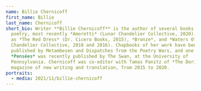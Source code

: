```yaml
---
name: Billie Chernicoff
first_name: Billie
last_name: Chernicoff
short_bio: Writer **Billie Chernicoff** is the author of several books of
  poetry, most recently *Amoretti* (Lunar Chandelier Collective, 2020), as well
  as *The Red Dress* (Dr. Cicero Books, 2015), *Bronze*, and *Waters Of* (Lunar
  Chandelier Collective, 2018 and 2016). Chapbooks of her work have been
  published by Metambesen and Dispatches from the Poetry Wars, and one called
  *Pensées* was recently published by The Swan, at the University of
  Pennsylvania. Chernicoff was co-editor with Tamas Panitz of *The Doris*, a
  magazine of new writing and translation, from 2015 to 2020.
portraits:
  - media: 2021/11/billie-chernicoff
---
```

